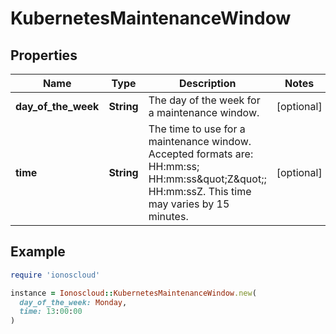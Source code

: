 # KubernetesMaintenanceWindow

## Properties

| Name | Type | Description | Notes |
| ---- | ---- | ----------- | ----- |
| **day_of_the_week** | **String** | The day of the week for a maintenance window. | [optional] |
| **time** | **String** | The time to use for a maintenance window. Accepted formats are: HH:mm:ss; HH:mm:ss\&quot;Z\&quot;; HH:mm:ssZ. This time may varies by 15 minutes. | [optional] |

## Example

```ruby
require 'ionoscloud'

instance = Ionoscloud::KubernetesMaintenanceWindow.new(
  day_of_the_week: Monday,
  time: 13:00:00
)
```

